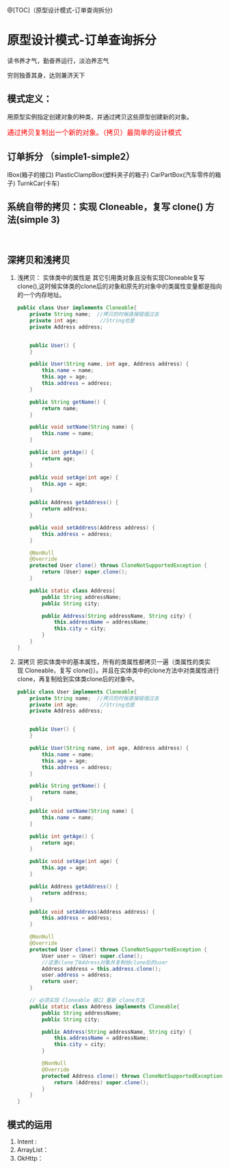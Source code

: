 @[TOC]（原型设计模式-订单查询拆分) 

# 原型设计模式-订单查询拆分

读书养才气，勤奋养运行，淡泊养志气

穷则独善其身，达则兼济天下

## 模式定义：

用原型实例指定创建对象的种类，并通过拷贝这些原型创建新的对象。

<font color=red size=3>通过拷贝复制出一个新的对象。（拷贝）最简单的设计模式</font>


## 订单拆分 （simple1-simple2）

IBox(箱子的接口)
PlasticClampBox(塑料夹子的箱子)
CarPartBox(汽车零件的箱子)
TurnkCar(卡车)

## 系统自带的拷贝：实现 Cloneable，复写 clone() 方法(simple 3)

                               
## 深拷贝和浅拷贝

1. 浅拷贝：
	实体类中的属性是  其它引用类对象且没有实现Cloneable复写 clone(),这时候实体类的clone后的对象和原先的对象中的类属性变量都是指向的一个内存地址。
	
	``` java
	public class User implements Cloneable{
	    private String name;  //拷贝的时候直接赋值过去
	    private int age;       //String也是
	    private Address address;
	
	
	    public User() {
	    }
	
	    public User(String name, int age, Address address) {
	        this.name = name;
	        this.age = age;
	        this.address = address;
	    }
	
	    public String getName() {
	        return name;
	    }
	
	    public void setName(String name) {
	        this.name = name;
	    }
	
	    public int getAge() {
	        return age;
	    }
	
	    public void setAge(int age) {
	        this.age = age;
	    }
	
	    public Address getAddress() {
	        return address;
	    }
	
	    public void setAddress(Address address) {
	        this.address = address;
	    }
	
	    @NonNull
	    @Override
	    protected User clone() throws CloneNotSupportedException {
	        return (User) super.clone();
	    }
	
	    public static class Address{
	        public String addressName;
	        public String city;
	
	        public Address(String addressName, String city) {
	            this.addressName = addressName;
	            this.city = city;
	        }
	    }
	}
	```
	
2. 深拷贝
	把实体类中的基本属性，所有的类属性都拷贝一遍（类属性的类实现 Cloneable，复写 clone()）。并且在实体类中的clone方法中对类属性进行clone，再复制给到实体类clone后的对象中。
	
	``` java
	public class User implements Cloneable{
	    private String name;  //拷贝的时候直接赋值过去
	    private int age;       //String也是
	    private Address address;
	
	
	    public User() {
	    }
	
	    public User(String name, int age, Address address) {
	        this.name = name;
	        this.age = age;
	        this.address = address;
	    }
	
	    public String getName() {
	        return name;
	    }
	
	    public void setName(String name) {
	        this.name = name;
	    }
	
	    public int getAge() {
	        return age;
	    }
	
	    public void setAge(int age) {
	        this.age = age;
	    }
	
	    public Address getAddress() {
	        return address;
	    }
	
	    public void setAddress(Address address) {
	        this.address = address;
	    }
	
	    @NonNull
	    @Override
	    protected User clone() throws CloneNotSupportedException {
	        User user = (User) super.clone();
	        //这里clone了Address对象并复制给clone后的user
	        Address address = this.address.clone();
	        user.address = address;
	        return user;
	    }
	
		// 必须实现 Cloneable 接口 重新 clone方法
	    public static class Address implements Cloneable{
	        public String addressName;
	        public String city;
	
	        public Address(String addressName, String city) {
	            this.addressName = addressName;
	            this.city = city;
	        }
	
	        @NonNull
	        @Override
	        protected Address clone() throws CloneNotSupportedException {
	            return (Address) super.clone();
	        }
	    }
	}
	
	``` 


## 模式的运用

1. Intent : 
2. ArrayList：
3. OkHttp：





































 


      
     
 

